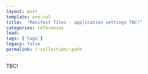 ```yaml
---
layout: post
template: one-col
title:  "Manifest files - application settings TBC!"
categories: references
lead: 
tags: ['tags']
legacy: false
permalink: /:collection/:path
---
```


TBC!
